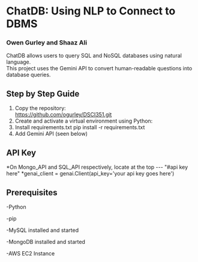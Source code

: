 # ChatDB: Using NLP to Connect to DBMS

### Owen Gurley and Shaaz Ali
ChatDB allows users to query SQL and NoSQL databases using natural language.  
This project uses the Gemini API to convert human-readable questions into database queries.

## Step by Step Guide
1. Copy the repository:  
   https://github.com/ogurley/DSCI351.git  
2. Create and activate a virtual environment using Python:  
3. Install requirements.txt pip install -r requirements.txt
4. Add Gemini API (seen below)

## API Key
*On Mongo_API and SQL_API respectively, locate at the top --- "#api key here"
*genai_client = genai.Client(api_key='your api key goes here')


## Prerequisites

-Python

-pip

-MySQL installed and started

-MongoDB installed and started

-AWS EC2 Instance
